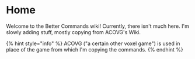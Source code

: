 # Home

Welcome to the Better Commands wiki! Currently, there isn't much here. I'm slowly adding stuff, mostly copying from ACOVG's Wiki.

{% hint style="info" %}
ACOVG ("a certain other voxel game") is used in place of the game from which I'm copying the commands.
{% endhint %}
